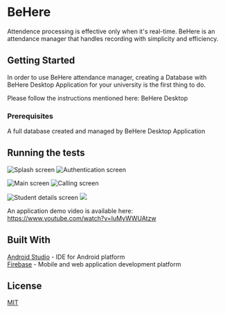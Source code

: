 # BeHere

Attendence processing is effective only when it's real-time.
BeHere is an attendance manager that handles recording with simplicity and efficiency.

## Getting Started

In order to use BeHere attendance manager, creating a Database with BeHere Desktop Application for your university is the first thing to do.

Please follow the instructions mentioned here: BeHere Desktop

### Prerequisites

A full database created and managed by BeHere Desktop Application

## Running the tests


![Splash screen](https://raw.githubusercontent.com/johnlerouge/BeHereAndroid/master/screenshots/Screenshot_20170714-201031.png)
![Authentication screen](https://raw.githubusercontent.com/johnlerouge/BeHereAndroid/master/screenshots/Screenshot_20170719-231935.png)  

![Main screen](https://raw.githubusercontent.com/johnlerouge/BeHereAndroid/master/screenshots/Screenshot_20170719-232303.png)
![Calling screen](https://raw.githubusercontent.com/johnlerouge/BeHereAndroid/master/screenshots/Screenshot_20170714-201151.png)  

![Student details screen](https://raw.githubusercontent.com/johnlerouge/BeHereAndroid/master/screenshots/Screenshot_20170719-232408.png)
![](https://raw.githubusercontent.com/johnlerouge/BeHereAndroid/master/screenshots/Screenshot_20170719-231736.png)  

An application demo video is available here: https://www.youtube.com/watch?v=IuMyWWUAtzw

## Built With

[Android Studio](https://developer.android.com/studio/index.html) - IDE for Android platform  
[Firebase](https://firebase.google.com/) - Mobile and web application development platform  


## License
[MIT](https://github.com/johnlerouge/BeHereAndroid/blob/master/LICENSE)


